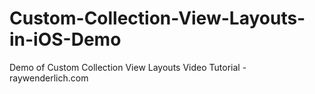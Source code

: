 # Custom-Collection-View-Layouts-in-iOS-Demo
 Demo of Custom Collection View Layouts Video Tutorial - raywenderlich.com
